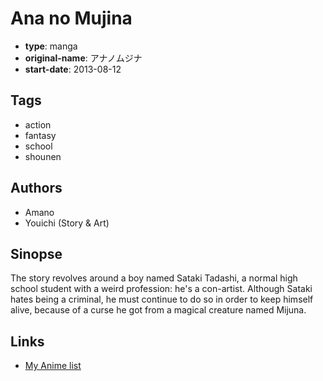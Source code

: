 # Ana no Mujina

-   **type**: manga
-   **original-name**: アナノムジナ
-   **start-date**: 2013-08-12

## Tags

-   action
-   fantasy
-   school
-   shounen

## Authors

-   Amano
-   Youichi (Story & Art)

## Sinopse

The story revolves around a boy named Sataki Tadashi, a normal high school student with a weird profession: he's a con-artist. Although Sataki hates being a criminal, he must continue to do so in order to keep himself alive, because of a curse he got from a magical creature named Mijuna.

## Links

-   [My Anime list](https://myanimelist.net/manga/67211/Ana_no_Mujina)
